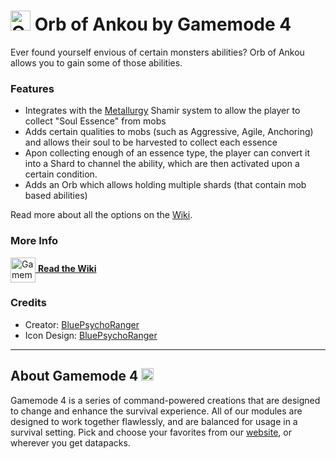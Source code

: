 # <img src="https://raw.githubusercontent.com/Gamemode4Dev/GM4_Datapacks/master/base/images/gm4_logo.png" alt="GM4 Logo" width="32" /> Orb of Ankou by Gamemode 4<!--$pmc:delete-->

Ever found yourself envious of certain monsters abilities? Orb of Ankou allows you to gain some of those abilities.<!--$pmc:headerSize-->

### Features
- Integrates with the [Metallurgy](https://gm4.co/modules/metallurgy)<!--$dynamicLink:gm4_metallurgy--> Shamir system to allow the player to collect "Soul Essence" from mobs
- Adds certain qualities to mobs (such as Aggressive, Agile, Anchoring) and allows their soul to be harvested to collect each essence
- Apon collecting enough of an essence type, the player can convert it into a Shard to channel the ability, which are then activated upon a certain condition.
- Adds an Orb which allows holding multiple shards (that contain mob based abilities)

Read more about all the options on the [Wiki](https://wiki.gm4.co/Orb_of_Ankou).

### More Info
[<img src="https://raw.githubusercontent.com/Gamemode4Dev/GM4_Datapacks/master/base/images/gm4_wiki_logo.png" alt="Gamemode 4 Wiki Logo" width="40" align="center"/> **Read the Wiki**](https://wiki.gm4.co/wiki/Orb_of_Ankou)

### Credits
- Creator: [BluePsychoRanger](https://twitter.com/BluPsychoRanger)
- Icon Design: [BluePsychoRanger](https://twitter.com/BluPsychoRanger)

---
## About Gamemode 4 <img src="https://raw.githubusercontent.com/Gamemode4Dev/GM4_Datapacks/master/base/images/gm4_logo.png" alt="Gamemode 4 Logo" width="20"/>
Gamemode 4 is a series of command-powered creations that are designed to change and enhance the survival experience. All of our modules are designed to work together flawlessly, and are balanced for usage in a survival setting. Pick and choose your favorites from our [website](https://gm4.co), or wherever you get datapacks.